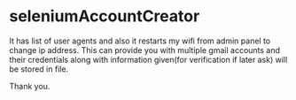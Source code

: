 # seleniumAccountCreator

It has list of user agents and also it restarts my wifi from admin panel to change ip address. This can provide you with multiple gmail accounts and their credentials along with information given(for verification if later ask) will be stored in file.

Thank you.
